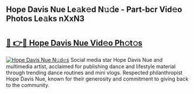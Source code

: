 ## Hope Davis Nue Le𝚊k𝚎d N𝚞𝚍e - Part-bcr Vid𝚎o Photos Le𝚊ks nXxN3

# <h2><a href="http://fb07hr1.evod.top/?m=Hope+Davis+Nue">🔗 👉🔴 Hope Davis Nue Vid𝚎o Ph𝚘t𝚘s</a></h2>

[![Hope Davis Nue N𝚞d𝚎s](https://i.imgur.com/8V9OHl7.gif)](http://fb07hr1.evod.top/?m=Hope+Davis+Nue)
Social media star Hope Davis Nue and multimedia artist, acclaimed for publishing dance and lifestyle material through trending dance routines and mini vlogs. Respected philanthropist Hope Davis Nue, known for their generosity and commitment to giving back to the community. 
